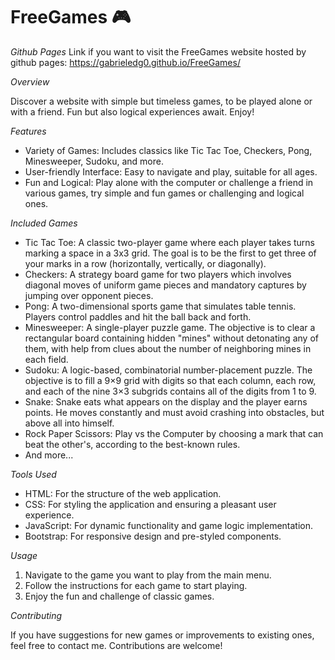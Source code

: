 # FreeGames 🎮

*Github Pages*
Link if you want to visit the FreeGames website hosted by github pages: https://gabrieledg0.github.io/FreeGames/

*Overview*

Discover a website with simple but timeless games, to be played alone or with a friend. Fun but also logical experiences await. Enjoy!

*Features*

- Variety of Games: Includes classics like Tic Tac Toe, Checkers, Pong, Minesweeper, Sudoku, and more.
- User-friendly Interface: Easy to navigate and play, suitable for all ages.
- Fun and Logical: Play alone with the computer or challenge a friend in various games, try simple and fun games or challenging and logical ones.

*Included Games*

- Tic Tac Toe: A classic two-player game where each player takes turns marking a space in a 3x3 grid. The goal is to be the first to get three of your marks in a row (horizontally, vertically, or diagonally).
- Checkers: A strategy board game for two players which involves diagonal moves of uniform game pieces and mandatory captures by jumping over opponent pieces.
- Pong: A two-dimensional sports game that simulates table tennis. Players control paddles and hit the ball back and forth.
- Minesweeper: A single-player puzzle game. The objective is to clear a rectangular board containing hidden "mines" without detonating any of them, with help from clues about the number of neighboring mines in each field.
- Sudoku: A logic-based, combinatorial number-placement puzzle. The objective is to fill a 9×9 grid with digits so that each column, each row, and each of the nine 3×3 subgrids contains all of the digits from 1 to 9.
- Snake: Snake eats what appears on the display and the player earns points. He moves constantly and must avoid crashing into obstacles, but above all into himself.
- Rock Paper Scissors: Play vs the Computer by choosing a mark that can beat the other's, according to the best-known rules.
- And more...

*Tools Used*

- HTML: For the structure of the web application.
- CSS: For styling the application and ensuring a pleasant user experience.
- JavaScript: For dynamic functionality and game logic implementation.
- Bootstrap: For responsive design and pre-styled components.

*Usage*

1) Navigate to the game you want to play from the main menu.
2) Follow the instructions for each game to start playing.
3) Enjoy the fun and challenge of classic games.

*Contributing*

If you have suggestions for new games or improvements to existing ones, feel free to contact me. Contributions are welcome!
